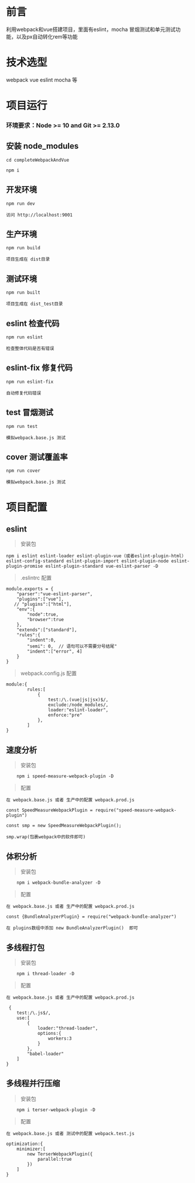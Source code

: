 # 前言
利用webpack和vue搭建项目，里面有eslint，mocha 冒烟测试和单元测试功能，以及px自动转化rem等功能
# 技术选型
webpack vue eslint mocha 等
# 项目运行
### 环境要求：Node >= 10 and Git >= 2.13.0
## 安装 node_modules
~~~
cd completeWebpackAndVue

npm i
~~~
## 开发环境
~~~
npm run dev

访问 http://localhost:9001
~~~
## 生产环境
~~~
npm run build

项目生成在 dist目录
~~~
## 测试环境
~~~
npm run built

项目生成在 dist_test目录
~~~
## eslint 检查代码
~~~
npm run eslint

检查整体代码是否有错误
~~~
## eslint-fix 修复代码
~~~
npm run eslint-fix

自动修复代码错误
~~~

## test 冒烟测试
~~~
npm run test

模拟webpack.base.js 测试
~~~
## cover 测试覆盖率
~~~
npm run cover

模拟webpack.base.js 测试
~~~
# 项目配置
## eslint
> 安装包
~~~
npm i eslint eslint-loader eslint-plugin-vue（或者eslint-plugin-html） eslint-config-standard eslint-plugin-import eslint-plugin-node eslint-plugin-promise eslint-plugin-standard vue-eslint-parser -D
~~~
> .eslintrc 配置
~~~
module.exports = {
    "parser":"vue-eslint-parser",
    "plugins":["vue"],
   // "plugins":["html"],
    "env":{
        "node":true,
        "browser":true
    },
    "extends":["standard"],
    "rules":{
        "indent":0,
        "semi": 0,  // 语句可以不需要分号结尾"
        "indent":["error", 4]
    }
}
~~~
> webpack.config.js 配置
~~~
module:{
        rules:[
            {
                test:/\.(vue|js|jsx)$/,
                exclude:/node_modules/,
                loader:"eslint-loader",
                enforce:"pre"
            },
        ]
}
~~~
## 速度分析
> 安装包
~~~
    npm i speed-measure-webpack-plugin -D
~~~
> 配置
~~~
在 webpack.base.js 或者 生产中的配置 webpack.prod.js

const SpeedMeasureWebpackPlugin = require("speed-measure-webpack-plugin")

const smp = new SpeedMeasureWebpackPlugin();

smp.wrap(包裹webpack中的软件即可)
~~~
## 体积分析
> 安装包
~~~
    npm i webpack-bundle-analyzer -D
~~~
> 配置
~~~
在 webpack.base.js 或者 生产中的配置 webpack.prod.js

const {BundleAnalyzerPlugin} = require("webpack-bundle-analyzer")

在 plugins数组中添加 new BundleAnalyzerPlugin()  即可
~~~
## 多线程打包
> 安装包
~~~
    npm i thread-loader -D
~~~
> 配置
~~~
在 webpack.base.js 或者 生产中的配置 webpack.prod.js

 {
    test:/\.js$/,
    use:[
        {
            loader:"thread-loader",
            options:{
                workers:3
            }
        },
        "babel-loader"
    ]
}
~~~
## 多线程并行压缩
> 安装包
~~~
    npm i terser-webpack-plugin -D
~~~
> 配置
~~~
在 webpack.base.js 或者 测试中的配置 webpack.test.js

optimization:{
    minimizer:[
        new TerserWebpackPlugin({
            parallel:true
        })
    ]
}
~~~
